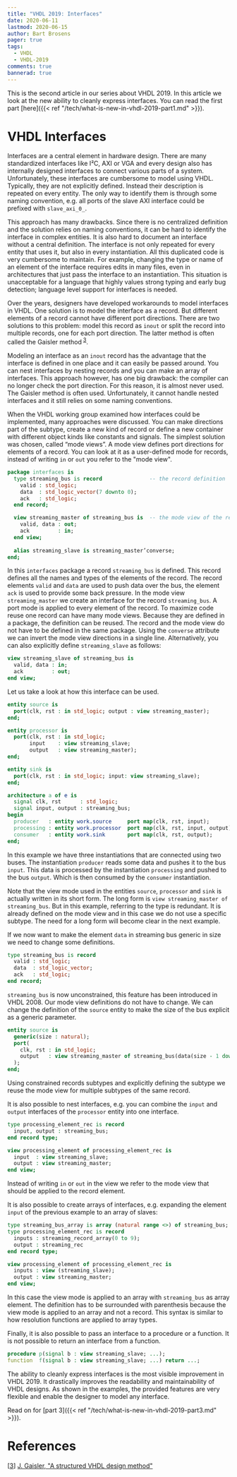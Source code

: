 ```yaml
---
title: "VHDL 2019: Interfaces"
date: 2020-06-11
lastmod: 2020-06-15
author: Bart Brosens
pager: true
tags:
  - VHDL
  - VHDL-2019
comments: true
bannerad: true
---
```


This is the second article in our series about VHDL 2019.
In this article we look at the new ability to cleanly express interfaces.
You can read the first part [here]({{< ref "/tech/what-is-new-in-vhdl-2019-part1.md" >}}).

# VHDL Interfaces

Interfaces are a central element in hardware design. There are many standardized interfaces like I²C, AXI or VGA
and every design also has internally designed interfaces to connect various parts of a system. Unfortunately, these
interfaces are cumbersome to model using VHDL. Typically, they are not explicitly defined. Instead their description
is repeated on every entity. The only way to identify them is through some naming convention, e.g. all ports of the
slave AXI interface could be prefixed with `slave_axi_0_`.

This approach has many drawbacks. Since there is no centralized definition and the solution relies on naming
conventions, it can be hard to identify the interface in complex entities. It is also hard to document an interface without
a central definition. The interface is not only repeated for every entity that uses it, but also in every instantiation. All
this duplicated code is very cumbersome to maintain. For example, changing the type or name of an
element of the interface requires edits in many files, even in architectures that just pass the interface to an
instantiation. This situation is unacceptable for a language that highly values strong typing and early bug detection;
language level support for interfaces is needed.

Over the years, designers have developed workarounds to model interfaces in VHDL. One solution is to model the
interface as a record. But different elements of a record cannot have different port directions. There are two solutions
to this problem: model this record as `inout` or split the record into multiple records, one for each port direction. The
latter method is often called the Gaisler method<sup id="bref3"> [3](#ref3)</sup>.

Modeling an interface as an `inout` record has the advantage that the interface is defined in one place and it can
easily be passed around. You can nest interfaces by nesting records and you can make an array of interfaces. This
approach however, has one big drawback: the compiler can no longer check the port direction. For this reason, it is
almost never used. The Gaisler method is often used. Unfortunately, it cannot handle nested interfaces and it still relies
on some naming conventions.

When the VHDL working group examined how interfaces could be implemented, many approaches were discussed. You can make
directions part of the subtype, create a new kind of record or define a new container with different object kinds like
constants and signals. The simplest solution was chosen, called “mode views”. A mode view
defines port directions for elements of a record. You can look at it as a user-defined mode for records, instead of
writing `in` or `out` you refer to the "mode view".

```vhdl
package interfaces is
  type streaming_bus is record               -- the record definition
    valid : std_logic;
    data  : std_logic_vector(7 downto 0);
    ack   : std_logic;
  end record;

  view streaming_master of streaming_bus is  -- the mode view of the record
    valid, data : out;
    ack         : in;
  end view;
  
  alias streaming_slave is streaming_master’converse;
end;
```

In this `interfaces` package a record `streaming_bus` is defined. This record defines all the names and types of the
elements of the record. The record elements `valid` and `data` are used to push data over the bus, the element `ack`
is used to provide some back pressure. In the mode view `streaming_master` we create an interface for the record
`streaming_bus`. A port mode is applied to every element of the record. To maximize code reuse one record can have
many mode views. Because they are defined in a package, the definition can be reused. The record and the mode view
do not have to be defined in the same package. Using the `converse` attribute we can invert the mode view directions
in a single line. Alternatively, you can also explicitly define `streaming_slave` as follows:

```vhdl
view streaming_slave of streaming_bus is
  valid, data : in;
  ack         : out;
end view;
```

Let us take a look at how this interface can be used.

```vhdl
entity source is
  port(clk, rst : in std_logic; output : view streaming_master);
end;

entity processor is
  port(clk, rst : in std_logic;
       input    : view streaming_slave;
       output   : view streaming_master);
end;

entity sink is
  port(clk, rst : in std_logic; input: view streaming_slave);
end;

architecture a of e is
  signal clk, rst      : std_logic;
  signal input, output : streaming_bus;
begin
  producer   : entity work.source     port map(clk, rst, input);
  processing : entity work.processor  port map(clk, rst, input, output);
  consumer   : entity work.sink       port map(clk, rst, output);
end;
```

In this example we have three instantiations that are connected using two buses. The instantiation `producer` reads
some data and pushes it to the bus `input`. This data is processed by the instantiation `processing` and pushed to the
bus `output`. Which is then consumed by the `consumer` instantiation.

Note that the view mode used in the entities `source`, `processor` and `sink` is actually written in its short form.
The long form is ```view streaming_master of streaming_bus```. But in this example, referring to the type is
redundant. It is already defined on the mode view and in this case we do not use a specific subtype. The need for a
long form will become clear in the next example.

If we now want to make the element `data` in streaming bus generic in size we need to change some definitions.

```vhdl
type streaming_bus is record
  valid : std_logic;
  data  : std_logic_vector;
  ack   : std_logic;
end record;
```

`streaming_bus` is now unconstrained, this feature has been introduced in VHDL 2008. Our mode view definitions
do not have to change. We can change the definition of the `source` entity to make the size of the bus explicit as a
generic parameter.

```vhdl
entity source is
  generic(size : natural);
  port(
    clk, rst : in std_logic;
    output   : view streaming_master of streaming_bus(data(size - 1 downto 0))
  );
end;
```

Using constrained records subtypes and explicitly defining the subtype we reuse the mode view for multiple subtypes
of the same record.

It is also possible to nest interfaces, e.g. you can combine the `input` and `output` interfaces of the `processor`
entity into one interface.

```vhdl
type processing_element_rec is record
  input, output : streaming_bus;
end record type;

view processing_element of processing_element_rec is
  input  : view streaming_slave;
  output : view streaming_master;
end view;
```

Instead of writing `in` or `out` in the view we refer to the mode view that should be applied to the record element.

It is also possible to create arrays of interfaces, e.g. expanding the element `input` of the previous example to an
array of slaves:

```vhdl
type streaming_bus_array is array (natural range <>) of streaming_bus;
type processing_element_rec is record
  inputs : streaming_record_array(0 to 9);
  output : streaming_rec
end record type;

view processing_element of processing_element_rec is
  inputs : view (streaming_slave);
  output : view streaming_master;
end view;
```

In this case the view mode is applied to an array with `streaming_bus` as array element. The definition has to be
surrounded with parenthesis because the view mode is applied to an array and not a record. This syntax is similar to
how resolution functions are applied to array types.

Finally, it is also possible to pass an interface to a procedure or a function. It is not possible to return an interface
from a function.

```vhdl
procedure p(signal b : view streaming_slave; ...);
function  f(signal b : view streaming_slave; ...) return ...;
```

The ability to cleanly express interfaces is the most visible improvement in VHDL 2019. It drastically improves the
readability and maintainability of VHDL designs. As shown in the examples, the provided features are very flexible
and enable the designer to model any interface.

Read on for [part 3]({{< ref "/tech/what-is-new-in-vhdl-2019-part3.md" >}}).

# References

<a name="ref3"></a>[<a href="#bref3">3</a>] [J. Gaisler, "A structured VHDL design method"](http://www.gaisler.com/doc/vhdl2proc.pdf)  
